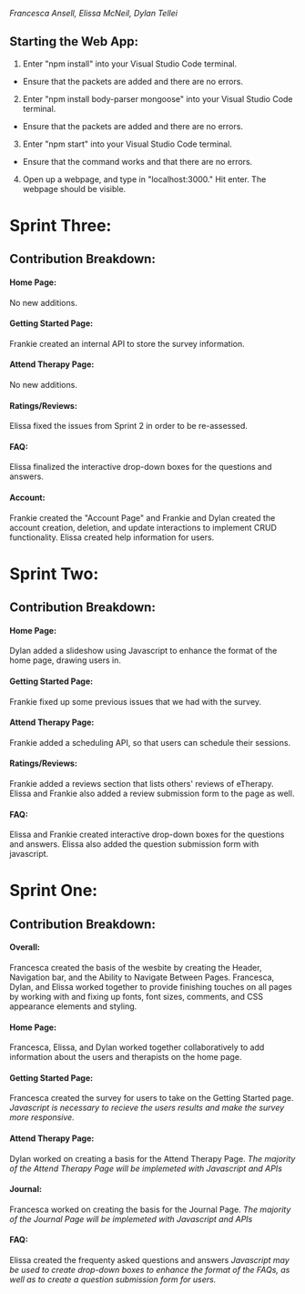 _Francesca Ansell, Elissa McNeil, Dylan Tellei_

## Starting the Web App:
1. Enter "npm install" into your Visual Studio Code terminal.
  - Ensure that the packets are added and there are no errors.
2. Enter "npm install body-parser mongoose" into your Visual Studio Code terminal.
  - Ensure that the packets are added and there are no errors.
3. Enter "npm start" into your Visual Studio Code terminal.
  - Ensure that the command works and that there are no errors.
4. Open up a webpage, and type in "localhost:3000." Hit enter. The webpage should be visible. 

# Sprint Three: 
## Contribution Breakdown:
#### Home Page:
No new additions.

#### Getting Started Page:
Frankie created an internal API to store the survey information.

#### Attend Therapy Page:
No new additions.

#### Ratings/Reviews:
Elissa fixed the issues from Sprint 2 in order to be re-assessed.

#### FAQ: 
Elissa finalized the interactive drop-down boxes for the questions and answers.

#### Account:
Frankie created the "Account Page" and Frankie and Dylan created the account creation, deletion, and update interactions to implement CRUD functionality. Elissa created help information for users. 

# Sprint Two: 
## Contribution Breakdown:
#### Home Page:
Dylan added a slideshow using Javascript to enhance the format of the home page, drawing users in. 

#### Getting Started Page:
Frankie fixed up some previous issues that we had with the survey.

#### Attend Therapy Page:
Frankie added a scheduling API, so that users can schedule their sessions. 

#### Ratings/Reviews:
Frankie added a reviews section that lists others' reviews of eTherapy. Elissa and Frankie also added a review submission form to the page as well.

#### FAQ: 
Elissa and Frankie created interactive drop-down boxes for the questions and answers. Elissa also added the question submission form with javascript.

# Sprint One:
## Contribution Breakdown: 
#### Overall:
Francesca created the basis of the wesbite by creating the Header, Navigation bar, and the Ability to Navigate Between Pages.
Francesca, Dylan, and Elissa worked together to provide finishing touches on all pages by working with and fixing up fonts, font sizes, comments, and CSS appearance elements and styling. 

#### Home Page:
Francesca, Elissa, and Dylan worked together collaboratively to add information about the users and therapists on the home page. 

#### Getting Started Page:
Francesca created the survey for users to take on the Getting Started page.
_Javascript is necessary to recieve the users results and make the survey more responsive._

#### Attend Therapy Page:
Dylan worked on creating a basis for the Attend Therapy Page.
_The majority of the Attend Therapy Page will be implemeted with Javascript and APIs_

#### Journal:
Francesca worked on creating the basis for the Journal Page.
_The majority of the Journal Page will be implemeted with Javascript and APIs_

#### FAQ: 
Elissa created the frequenty asked questions and answers
_Javascript may be used to create drop-down boxes to enhance the format of the FAQs, as well as to create a question submission form for users._
